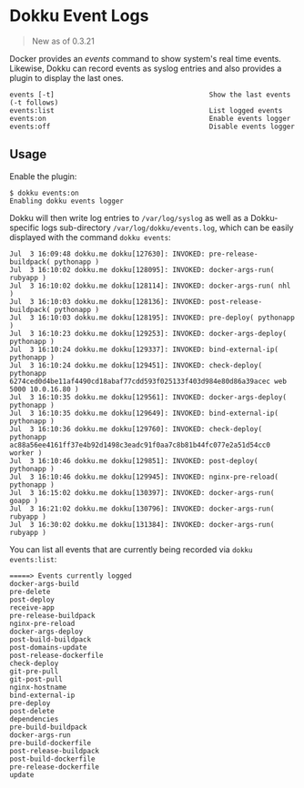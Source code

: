 # Dokku Event Logs

> New as of 0.3.21

Docker provides an _events_ command to show system's real time events. Likewise, Dokku can record events as syslog entries and also provides a plugin to display the last ones.

```
events [-t]                                      Show the last events (-t follows)
events:list                                      List logged events
events:on                                        Enable events logger
events:off                                       Disable events logger
```

## Usage

Enable the plugin:

```
$ dokku events:on
Enabling dokku events logger
```

Dokku will then write log entries to ``/var/log/syslog`` as well as a Dokku-specific logs sub-directory ``/var/log/dokku/events.log``, which can be easily displayed with the command `dokku events`:

```
Jul  3 16:09:48 dokku.me dokku[127630]: INVOKED: pre-release-buildpack( pythonapp )
Jul  3 16:10:02 dokku.me dokku[128095]: INVOKED: docker-args-run( rubyapp )
Jul  3 16:10:02 dokku.me dokku[128114]: INVOKED: docker-args-run( nhl )
Jul  3 16:10:03 dokku.me dokku[128136]: INVOKED: post-release-buildpack( pythonapp )
Jul  3 16:10:03 dokku.me dokku[128195]: INVOKED: pre-deploy( pythonapp )
Jul  3 16:10:23 dokku.me dokku[129253]: INVOKED: docker-args-deploy( pythonapp )
Jul  3 16:10:24 dokku.me dokku[129337]: INVOKED: bind-external-ip( pythonapp )
Jul  3 16:10:24 dokku.me dokku[129451]: INVOKED: check-deploy( pythonapp 6274ced0d4be11af4490cd18abaf77cdd593f025133f403d984e80d86a39acec web 5000 10.0.16.80 )
Jul  3 16:10:35 dokku.me dokku[129561]: INVOKED: docker-args-deploy( pythonapp )
Jul  3 16:10:35 dokku.me dokku[129649]: INVOKED: bind-external-ip( pythonapp )
Jul  3 16:10:36 dokku.me dokku[129760]: INVOKED: check-deploy( pythonapp ac88a56ee4161ff37e4b92d1498c3eadc91f0aa7c8b81b44fc077e2a51d54cc0 worker )
Jul  3 16:10:46 dokku.me dokku[129851]: INVOKED: post-deploy( pythonapp )
Jul  3 16:10:46 dokku.me dokku[129945]: INVOKED: nginx-pre-reload( pythonapp )
Jul  3 16:15:02 dokku.me dokku[130397]: INVOKED: docker-args-run( goapp )
Jul  3 16:21:02 dokku.me dokku[130796]: INVOKED: docker-args-run( rubyapp )
Jul  3 16:30:02 dokku.me dokku[131384]: INVOKED: docker-args-run( rubyapp )
```

You can list all events that are currently being recorded via `dokku events:list`:
```
=====> Events currently logged
docker-args-build
pre-delete
post-deploy
receive-app
pre-release-buildpack
nginx-pre-reload
docker-args-deploy
post-build-buildpack
post-domains-update
post-release-dockerfile
check-deploy
git-pre-pull
git-post-pull
nginx-hostname
bind-external-ip
pre-deploy
post-delete
dependencies
pre-build-buildpack
docker-args-run
pre-build-dockerfile
post-release-buildpack
post-build-dockerfile
pre-release-dockerfile
update
```
